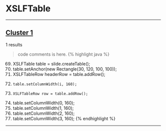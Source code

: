 # XSLFTable

***

## [Cluster 1](./1)
1 results
> code comments is here.
{% highlight java %}
69. XSLFTable table = slide.createTable();
70. table.setAnchor(new Rectangle(30, 120, 100, 100));
72. XSLFTableRow headerRow = table.addRow();
90.     table.setColumnWidth(i, 160);
95.     XSLFTableRow row = table.addRow();
124. table.setColumnWidth(0, 160);
125. table.setColumnWidth(1, 160);
126. table.setColumnWidth(2, 160);
127. table.setColumnWidth(3, 160);
{% endhighlight %}

***

